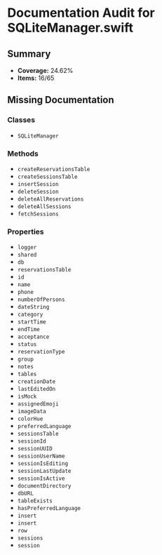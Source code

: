 # Documentation Audit for SQLiteManager.swift

## Summary

- **Coverage:** 24.62%
- **Items:** 16/65

## Missing Documentation

### Classes
- `SQLiteManager`

### Methods
- `createReservationsTable`
- `createSessionsTable`
- `insertSession`
- `deleteSession`
- `deleteAllReservations`
- `deleteAllSessions`
- `fetchSessions`

### Properties
- `logger`
- `shared`
- `db`
- `reservationsTable`
- `id`
- `name`
- `phone`
- `numberOfPersons`
- `dateString`
- `category`
- `startTime`
- `endTime`
- `acceptance`
- `status`
- `reservationType`
- `group`
- `notes`
- `tables`
- `creationDate`
- `lastEditedOn`
- `isMock`
- `assignedEmoji`
- `imageData`
- `colorHue`
- `preferredLanguage`
- `sessionsTable`
- `sessionId`
- `sessionUUID`
- `sessionUserName`
- `sessionIsEditing`
- `sessionLastUpdate`
- `sessionIsActive`
- `documentDirectory`
- `dbURL`
- `tableExists`
- `hasPreferredLanguage`
- `insert`
- `insert`
- `row`
- `sessions`
- `session`
